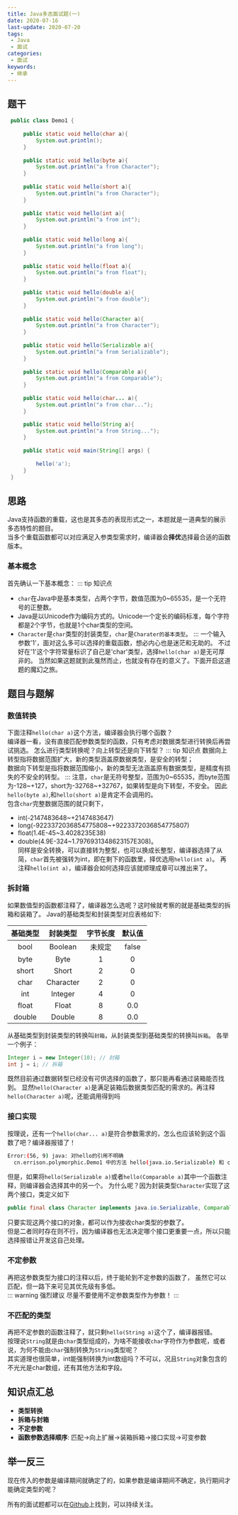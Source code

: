```yaml
---
title: Java多态面试题(一)
date: 2020-07-16
last-update: 2020-07-20
tags:
 - Java
 - 面试
categories:
 - 面试
keywords:
 - 继承
---
```

<!-- 这里是摘要部分 -->
## 题干
```java
 public class Demo1 {
 
     public static void hello(char a){
         System.out.println();
     }
 
     public static void hello(byte a){
         System.out.println("a from Character");
     }
 
     public static void hello(short a){
         System.out.println("a from Character");
     }
 
     public static void hello(int a){
         System.out.println("a from int");
     }
 
     public static void hello(long a){
         System.out.println("a from long");
     }
 
     public static void hello(float a){
         System.out.println("a from float");
     }
 
     public static void hello(double a){
         System.out.println("a from double");
     }
 
     public static void hello(Character a){
         System.out.println("a from Character");
     }
 
     public static void hello(Serializable a){
         System.out.println("a from Serializable");
     }
 
     public static void hello(Comparable a){
         System.out.println("a from Comparable");
     }
     
     public static void hello(char... a){
         System.out.println("a from char...");
     }

     public static void hello(String a){
         System.out.println("a from String...");
     }
 
     public static void main(String[] args) {
        
         hello('a');
     }
 }
```
## 思路
Java支持函数的重载，这也是其多态的表现形式之一，本题就是一道典型的展示多态特性的题目。<br>
当多个重载函数都可以对应满足入参类型需求时，编译器会**择优**选择最合适的函数版本。

### 基本概念
首先确认一下基本概念：
::: tip 知识点
- `char`在Java中是基本类型，占两个字节，数值范围为0~65535，是一个无符号的正整数。
- Java是以Unicode作为编码方式的。Unicode一个定长的编码标准，每个字符都是2个字节，也就是1个char类型的空间。
- `Character`是`char`类型的封装类型，`char`是`Charater的基本类型`。
:::
一个输入参数'1'，面对这么多可以选择的重载函数，想必内心也是迷茫和无助的。
不过好在'1'这个字符常量标识了自己是'char'类型，选择`hello(char a)`是无可厚非的。
当然如果这题就到此戛然而止，也就没有存在的意义了。下面开启这道题的魔幻之旅。<br>
## 题目与题解
### **数值转换**
下面注释`hello(char a)`这个方法，编译器会执行哪个函数？<br>
编译器一看，没有直接匹配参数类型的函数，只有考虑对数据类型进行转换后再尝试挑选。
怎么进行类型转换呢？向上转型还是向下转型？
::: tip 知识点
数据向上转型指将数据范围扩大，新的类型涵盖原数据类型，是安全的转型；<br>
数据向下转型是指将数据范围缩小，新的类型无法涵盖原有数据类型，是精度有损失的不安全的转型。
:::
注意，`char`是无符号整型，范围为0~65535，而byte范围为-128~+127，short为-32768~+32767，如果转型是向下转型，不安全。
因此`hello(byte a)`,和`hello(short a)`是肯定不会调用的。<br>
包含`char`完整数据范围的就只剩下，
- int(-2147483648~+2147483647)
- long(-9223372036854775808~+9223372036854775807)
- float(1.4E-45~3.4028235E38)
- double(4.9E-324~1.7976931348623157E308)。<br>
同样是安全转换，可以直接转为整型，也可以换成长整型，编译器选择了从简，`char`首先被强转为int，即在剩下的函数里，择优选用`hello(int a)`。
再注释`hello(int a)`，编译器会如何选择应该就顺理成章可以推出来了。
### **拆封箱**
如果数值型的函数都注释了，编译器怎么选呢？这时候就考察的就是基础类型的拆箱和装箱了。
Java的基础类型和封装类型对应表格如下:

|基础类型|封装类型|字节长度|默认值|
|:--:|:--:|:--:|:--:|
|bool|Boolean|未规定|false|
|byte|Byte|1|0|
|short|Short|2|0|
|char|Character|2|0|
|int|Integer|4|0|
|float|Float|8|0.0|
|double|Double|8|0.0|

从基础类型到封装类型的转换叫`封箱`，从封装类型到基础类型的转换叫`拆箱`。
各举一个例子：
```java
Integer i = new Integer(10); // 封箱
int j = i; // 拆箱
```
既然目前通过数据转型已经没有可供选择的函数了，那只能再看通过装箱能否找到。
显然`hello(Character a)`是满足装箱后数据类型匹配的需求的。再注释`hello(Character a)`呢，还能调用得到吗<br>
### **接口实现**
按理说，还有一个`hello(char... a)`是符合参数需求的，怎么也应该轮到这个函数了吧？编译器报错了！<br>
```bash
Error:(56, 9) java: 对hello的引用不明确
  cn.errison.polymorphic.Demo1 中的方法 hello(java.io.Serializable) 和 cn.errison.polymorphic.Demo1 中的方法 hello(java.lang.Comparable) 都匹配
```
但是，如果将`hello(Serializable a)`或者`hello(Comparable a)`其中一个函数注释，则编译器会选择其中的另一个。
为什么呢？因为封装类型`Character`实现了这两个接口，类定义如下
```java 
public final class Character implements java.io.Serializable, Comparable<Character> 
```
只要实现这两个接口的对象，都可以作为接收char类型的参数了。<br>
但是二者同时存在则不行，因为编译器也无法决定哪个接口更重要一点，所以只能选择报错让开发这自己处理。<br>
### **不定参数**
再把这参数类型为接口的注释以后，终于能轮到不定参数的函数了， 虽然它可以匹配，但一路下来可见其优先级有多低。<br>
::: warning  强烈建议
尽量不要使用不定参数类型作为参数！
:::
### **不匹配的类型**
再把不定参数的函数注释了，就只剩`hello(String a)`这个了，编译器报错。<br>
按理说`String`就是由`char`类型组成的，为啥不能接收`char`字符作为参数呢，或者说，为何不能由`char`强制转换为`String`类型呢？<br>
其实道理也很简单，int能强制转换为int数组吗？不可以，况且`String`对象包含的不光光是char数组，还有其他方法和字段。

## 知识点汇总

- **类型转换**
- **拆箱与封箱**
- **不定参数**
- **函数参数选择顺序**: 匹配->向上扩展->装箱拆箱->接口实现->可变参数

## 举一反三
现在传入的参数是编译期间就确定了的，如果参数是编译期间不确定，执行期间才能确定类型的呢？<br>

所有的面试题都可以在[Github](https://github.com/qisong3/Java-Review-Demo)上找到，可以持续关注。
